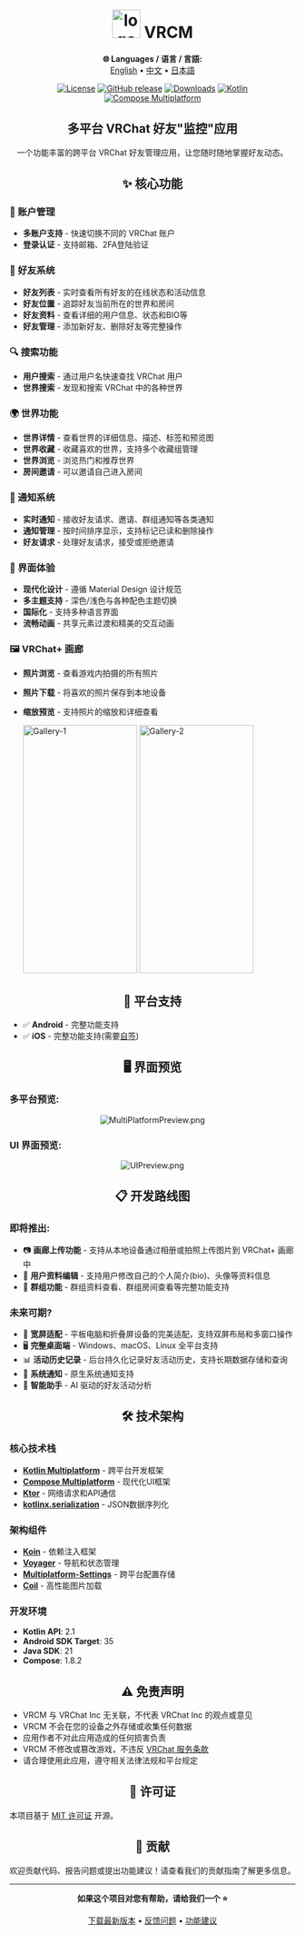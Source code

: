 <div align="center">

# <img src="image/Logo.png" width="50" height="50"  alt="logo"/> VRCM

<!-- Language Selection -->
**🌐 Languages / 语言 / 言語:**  
[English](README.md) • [中文](README_ZH.md) • [日本語](README_JP.md)


[![License](https://img.shields.io/badge/License-MIT-blue.svg)](https://opensource.org/licenses/MIT)
[![GitHub release](https://img.shields.io/github/release/vrcm-team/VRCM.svg)](https://github.com/vrcm-team/VRCM/releases/latest)
[![Downloads](https://img.shields.io/github/downloads/vrcm-team/VRCM/total?color=6451f1)](https://github.com/vrcm-team/VRCM/releases/latest)
[![Kotlin](https://img.shields.io/badge/Kotlin-2.1-blue.svg?logo=kotlin)](https://kotlinlang.org)
[![Compose Multiplatform](https://img.shields.io/badge/Compose%20Multiplatform-1.8.2-blue)](https://www.jetbrains.com/lp/compose-multiplatform/)

## 多平台 VRChat 好友"监控"应用

一个功能丰富的跨平台 VRChat 好友管理应用，让您随时随地掌握好友动态。

</div>

<div align="center">

## ✨ 核心功能

</div>

### 🔐 账户管理
- **多账户支持** - 快速切换不同的 VRChat 账户
- **登录认证** - 支持邮箱、2FA登陆验证

### 👥 好友系统
- **好友列表** - 实时查看所有好友的在线状态和活动信息
- **好友位置** - 追踪好友当前所在的世界和房间
- **好友资料** - 查看详细的用户信息、状态和BIO等
- **好友管理** - 添加新好友、删除好友等完整操作

### 🔍 搜索功能
- **用户搜索** - 通过用户名快速查找 VRChat 用户
- **世界搜索** - 发现和搜索 VRChat 中的各种世界

### 🌍 世界功能
- **世界详情** - 查看世界的详细信息、描述、标签和预览图
- **世界收藏** - 收藏喜欢的世界，支持多个收藏组管理
- **世界浏览** - 浏览热门和推荐世界
- **房间邀请** - 可以邀请自己进入房间

### 🔔 通知系统
- **实时通知** - 接收好友请求、邀请、群组通知等各类通知
- **通知管理** - 按时间排序显示，支持标记已读和删除操作
- **好友请求** - 处理好友请求，接受或拒绝邀请

### 🎨 界面体验
- **现代化设计** - 遵循 Material Design 设计规范
- **多主题支持** - 深色/浅色与各种配色主题切换
- **国际化** - 支持多种语言界面
- **流畅动画** - 共享元素过渡和精美的交互动画

### 🖼️ VRChat+ 画廊
- **照片浏览** - 查看游戏内拍摄的所有照片
- **照片下载** - 将喜欢的照片保存到本地设备
- **缩放预览** - 支持照片的缩放和详细查看

  <img src="image/Gallery-1.png" width="201" height="437"  alt="Gallery-1"/>
  <img src="image/Gallery-2.png" width="201" height="437"  alt="Gallery-2"/>

<div align="center">

## 📱 平台支持

</div>

- ✅ **Android** - 完整功能支持
- ✅ **iOS** - 完整功能支持(需要[自签](self-signing.md))

<div align="center">

## 🖥️ 界面预览

</div>

### 多平台预览:

<div align="center">

![MultiPlatformPreview.png](image/MultiPlatformPreview.png)

</div>

### UI 界面预览:

<div align="center">

![UIPreview.png](image/UIPreview.png)

</div>

<div align="center">

## 📋 开发路线图

</div>

### 即将推出:
- 📷 **画廊上传功能** - 支持从本地设备通过相册或拍照上传图片到 VRChat+ 画廊中
- 👤 **用户资料编辑** - 支持用户修改自己的个人简介(bio)、头像等资料信息
- 👥 **群组功能** - 群组资料查看、群组房间查看等完整功能支持

### 未来可期?
- 📱 **宽屏适配** - 平板电脑和折叠屏设备的完美适配，支持双屏布局和多窗口操作
- 🖥️ **完整桌面端** - Windows、macOS、Linux 全平台支持
- 📊 **活动历史记录** - 后台持久化记录好友活动历史，支持长期数据存储和查询
- 📢 **系统通知** - 原生系统通知支持
- 🤖 **智能助手** - AI 驱动的好友活动分析

<div align="center">

## 🛠️ 技术架构

</div>

### 核心技术栈
- **[Kotlin Multiplatform](https://kotlinlang.org/multiplatform/)** - 跨平台开发框架
- **[Compose Multiplatform](https://www.jetbrains.com/lp/compose-multiplatform/)** - 现代化UI框架
- **[Ktor](https://ktor.io/)** - 网络请求和API通信
- **[kotlinx.serialization](https://github.com/Kotlin/kotlinx.serialization)** - JSON数据序列化

### 架构组件
- **[Koin](https://github.com/InsertKoinIO/koin)** - 依赖注入框架
- **[Voyager](https://github.com/adrielcafe/voyager)** - 导航和状态管理
- **[Multiplatform-Settings](https://github.com/russhwolf/multiplatform-settings)** - 跨平台配置存储
- **[Coil](https://github.com/coil-kt/coil)** - 高性能图片加载

### 开发环境
- **Kotlin API**: 2.1
- **Android SDK Target**: 35
- **Java SDK**: 21
- **Compose**: 1.8.2

<div align="center">

## ⚠️ 免责声明

</div>

- VRCM 与 VRChat Inc 无关联，不代表 VRChat Inc 的观点或意见
- VRCM 不会在您的设备之外存储或收集任何数据
- 应用作者不对此应用造成的任何损害负责
- VRCM 不修改或篡改游戏，不违反 [VRChat 服务条款](https://hello.vrchat.com/legal)
- 请合理使用此应用，遵守相关法律法规和平台规定

<div align="center">

## 📄 许可证

</div>

本项目基于 [MIT 许可证](LICENSE) 开源。

<div align="center">

## 🤝 贡献

</div>

欢迎贡献代码、报告问题或提出功能建议！请查看我们的贡献指南了解更多信息。

---

<div align="center">

**如果这个项目对您有帮助，请给我们一个 ⭐**

[下载最新版本](https://github.com/vrcm-team/VRCM/releases/latest) • [反馈问题](https://github.com/vrcm-team/VRCM/issues) • [功能建议](https://github.com/vrcm-team/VRCM/discussions)

</div>


